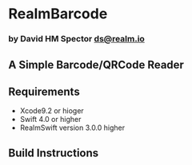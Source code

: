 # RealmBarcode
### by David HM Spector <ds@realm.io>


## A Simple Barcode/QRCode Reader


## Requirements
 - Xcode9.2 or hioger
 - Swift 4.0 or higher
 - RealmSwift version 3.0.0 higher

## Build Instructions
